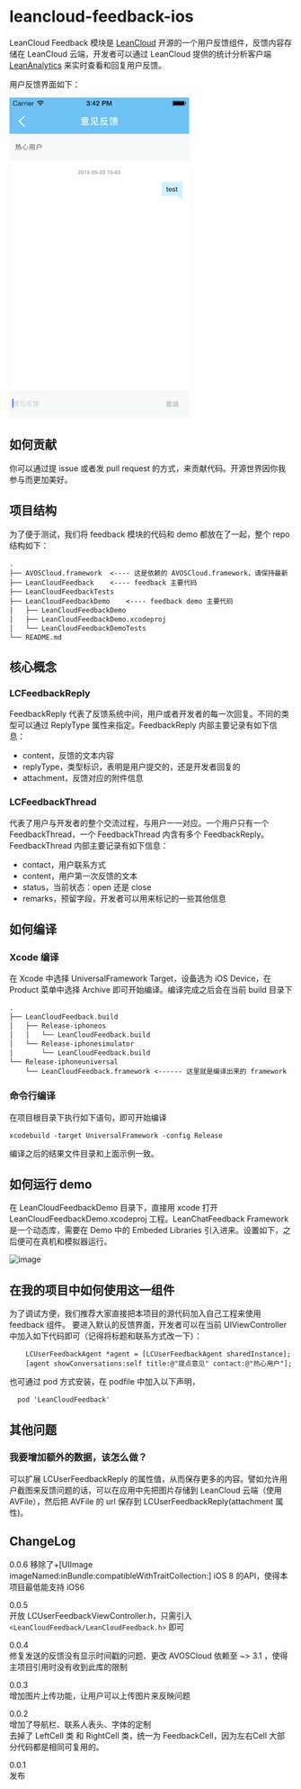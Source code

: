 # leancloud-feedback-ios

LeanCloud Feedback 模块是 [LeanCloud](https://leancloud.cn) 开源的一个用户反馈组件，反馈内容存储在 LeanCloud 云端，开发者可以通过 LeanCloud 提供的统计分析客户端 [LeanAnalytics](https://itunes.apple.com/IE/app/id854896336) 来实时查看和回复用户反馈。

用户反馈界面如下：

![image](images/Screen.png)


## 如何贡献
你可以通过提 issue 或者发 pull request 的方式，来贡献代码。开源世界因你我参与而更加美好。

## 项目结构
为了便于测试，我们将 feedback 模块的代码和 demo 都放在了一起，整个 repo 结构如下：

```
.
├── AVOSCloud.framework  <---- 这是依赖的 AVOSCloud.framework，请保持最新
├── LeanCloudFeedback    <---- feedback 主要代码
├── LeanCloudFeedbackTests
├── LeanCloudFeedbackDemo    <---- feedback demo 主要代码
│   ├── LeanCloudFeedbackDemo
│   ├── LeanCloudFeedbackDemo.xcodeproj
│   └── LeanCloudFeedbackDemoTests
└── README.md
```

## 核心概念
### LCFeedbackReply
FeedbackReply 代表了反馈系统中间，用户或者开发者的每一次回复。不同的类型可以通过 ReplyType 属性来指定。FeedbackReply 内部主要记录有如下信息：

* content，反馈的文本内容
* replyType，类型标识，表明是用户提交的，还是开发者回复的
* attachment，反馈对应的附件信息

### LCFeedbackThread
代表了用户与开发者的整个交流过程，与用户一一对应。一个用户只有一个 FeedbackThread，一个 FeedbackThread 内含有多个 FeedbackReply。FeedbackThread 内部主要记录有如下信息：

* contact，用户联系方式
* content，用户第一次反馈的文本
* status，当前状态：open 还是 close
* remarks，预留字段，开发者可以用来标记的一些其他信息


## 如何编译
### Xcode 编译
在 Xcode 中选择 UniversalFramework Target，设备选为 iOS Device，在 Product 菜单中选择 Archive 即可开始编译。编译完成之后会在当前 build 目录下

```
.
├── LeanCloudFeedback.build
│   ├── Release-iphoneos
│   │   └── LeanCloudFeedback.build
│   └── Release-iphonesimulator
│       └── LeanCloudFeedback.build
└── Release-iphoneuniversal
    └── LeanCloudFeedback.framework <------ 这里就是编译出来的 framework
```

### 命令行编译
在项目根目录下执行如下语句，即可开始编译

```
xcodebuild -target UniversalFramework -config Release
```

编译之后的结果文件目录和上面示例一致。


## 如何运行 demo
在 LeanCloudFeedbackDemo 目录下，直接用 xcode 打开 LeanCloudFeedbackDemo.xcodeproj 工程。LeanChatFeedback Framework 是一个动态库，需要在 Demo 中的 Embeded Libraries 引入进来。设置如下，之后便可在真机和模拟器运行。

![image](https://cloud.githubusercontent.com/assets/5022872/8520619/7ea1b9f8-240e-11e5-8b15-9f775f526d8f.png)

## 在我的项目中如何使用这一组件
为了调试方便，我们推荐大家直接把本项目的源代码加入自己工程来使用 feedback 组件。
要进入默认的反馈界面，开发者可以在当前 UIViewController 中加入如下代码即可（记得将标题和联系方式改一下）：

```
    LCUserFeedbackAgent *agent = [LCUserFeedbackAgent sharedInstance];
    [agent showConversations:self title:@"提点意见" contact:@"热心用户"];
```

也可通过 pod 方式安装，在 podfile 中加入以下声明，

```
  pod 'LeanCloudFeedback'
```

## 其他问题
### 我要增加额外的数据，该怎么做？
可以扩展 LCUserFeedbackReply 的属性值，从而保存更多的内容。譬如允许用户截图来反馈问题的话，可以在应用中先把图片存储到 LeanCloud 云端（使用 AVFile），然后把 AVFile 的 url 保存到 LCUserFeedbackReply(attachment 属性)。

## ChangeLog

0.0.6
移除了+[UIImage imageNamed:inBundle:compatibleWithTraitCollection:] iOS 8 的API，使得本项目最低能支持 iOS6

0.0.5	
开放 LCUserFeedbackViewController.h，只需引入 `<LeanCloudFeedback/LeanCloudFeedback.h>` 即可

0.0.4	
修复发送的反馈没有显示时间戳的问题、更改 AVOSCloud 依赖至 ~> 3.1 ，使得主项目引用时没有收到此库的限制

0.0.3	
增加图片上传功能，让用户可以上传图片来反映问题

0.0.2	
增加了导航栏、联系人表头、字体的定制		
去掉了 LeftCell 类 和 RightCell 类，统一为 FeedbackCell，因为左右Cell 大部分代码都是相同可复用的。

0.0.1	
发布
